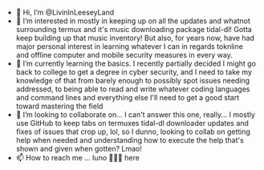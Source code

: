 - 👋 Hi, I’m @LivinInLeeseyLand
- 👀 I’m interested in mostly in keeping up on all the updates and whatnot surrounding termux and it's music downloading package tidal-dl! Gotta keep building up that music inventory! But also, for years now, have had major personal interest in learning whatever I can in regards toknline and offline computer and mobile security measures in every way.
- 🌱 I’m currently learning the basics. I recently partially decided I might go back to college to get a degree in cyber security, and I need to take my knowledge of that from barely enough to possibly spot issues needing addressed, to being able to read and write whatever coding languages and command lines and everything else I'll need to get a good start toward mastering the field 
- 💞️ I’m looking to collaborate on... I can't answer this one, really... I mostly use GitHub to keep tabs on termuxes tidal-dl downloader updates and fixes of issues that crop up, lol, so I dunno, looking to collab on getting help when needed and understanding how to execute the help that's shown and given when gotten? Lmao!
- 📫 How to reach me ... Iuno 🤷‍♀️🤣 here

<!---
LivinInLeeseyLand/LivinInLeeseyLand is a ✨ special ✨ repository because its `README.md` (this file) appears on your GitHub profile.
You can click the Preview link to take a look at your changes.
--->
